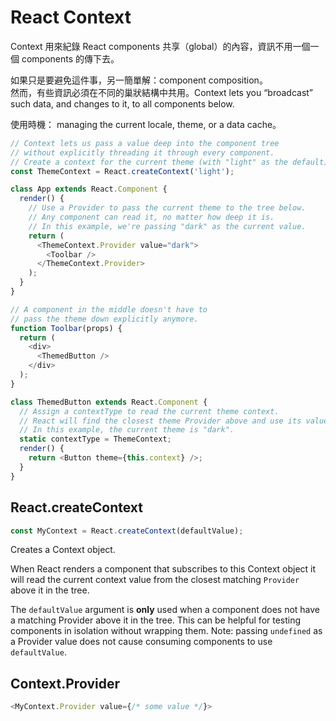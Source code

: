 # React Context

Context 用來紀錄 React components 共享（global）的內容，資訊不用一個一個 components 的傳下去。  

如果只是要避免這件事，另一簡單解：component composition。  
然而，有些資訊必須在不同的巢狀結構中共用。Context lets you “broadcast” such data, and changes to it, to all components below.  

使用時機： managing the current locale, theme, or a data cache。

```js
// Context lets us pass a value deep into the component tree
// without explicitly threading it through every component.
// Create a context for the current theme (with "light" as the default).
const ThemeContext = React.createContext('light');

class App extends React.Component {
  render() {
    // Use a Provider to pass the current theme to the tree below.
    // Any component can read it, no matter how deep it is.
    // In this example, we're passing "dark" as the current value.
    return (
      <ThemeContext.Provider value="dark">
        <Toolbar />
      </ThemeContext.Provider>
    );
  }
}

// A component in the middle doesn't have to
// pass the theme down explicitly anymore.
function Toolbar(props) {
  return (
    <div>
      <ThemedButton />
    </div>
  );
}

class ThemedButton extends React.Component {
  // Assign a contextType to read the current theme context.
  // React will find the closest theme Provider above and use its value.
  // In this example, the current theme is "dark".
  static contextType = ThemeContext;
  render() {
    return <Button theme={this.context} />;
  }
}
```

## React.createContext

```js
const MyContext = React.createContext(defaultValue);
```

Creates a Context object.   

When React renders a component that subscribes to this Context object it will read the current context value from the closest matching `Provider` above it in the tree.  

The `defaultValue` argument is **only** used when a component does not have a matching Provider above it in the tree. This can be helpful for testing components in isolation without wrapping them. Note: passing `undefined` as a Provider value does not cause consuming components to use `defaultValue`.

## Context.Provider

```js
<MyContext.Provider value={/* some value */}>
```
